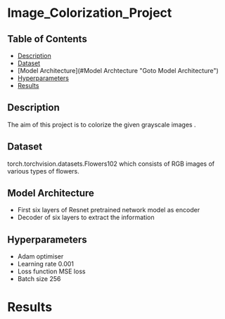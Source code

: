  # Image_Colorization_Project
 ## Table of Contents
* [Description](#Description "Goto Description")
* [Dataset](#Autoencoder "Goto Autoencoder ")
* [Model Architecture](#Model Archtecture "Goto Model Architecture")
* [Hyperparameters](#Hyperparameters "Goto Hyperparameters")
* [Results](#Results "Goto Results")
## Description
 The aim of this project is to colorize the given grayscale images .
## Dataset
 torch.torchvision.datasets.Flowers102 which consists of RGB images of various types of flowers.
## Model Architecture
* First six layers of Resnet pretrained network model as encoder
* Decoder of six layers to extract the information
## Hyperparameters
* Adam optimiser
* Learning rate 0.001
* Loss function MSE loss
* Batch size 256
# Results

